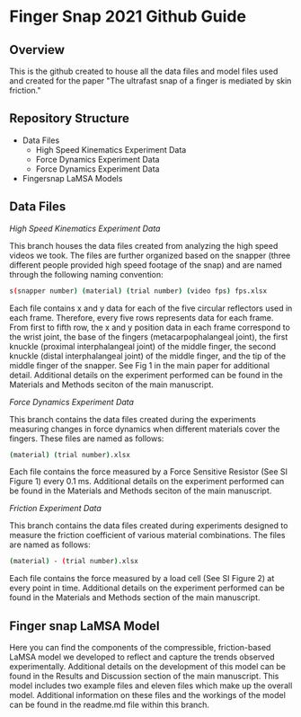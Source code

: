 # Finger Snap 2021 Github Guide

## Overview

This is the github created to house all the data files and model files used and created for the paper "The ultrafast snap of a finger is mediated by skin friction." 

## Repository Structure


- Data Files
    - High Speed Kinematics Experiment Data
    - Force Dynamics Experiment Data
    - Force Dynamics Experiment Data
- Fingersnap LaMSA Models

## Data Files

_High Speed Kinematics Experiment Data_

This branch houses the data files created from analyzing the high speed videos we took. The files are further organized based on the snapper (three different people provided high speed footage of the snap) and are named through the following naming convention:
```sh
s(snapper number) (material) (trial number) (video fps) fps.xlsx
```

Each file contains x and y data for each of the five circular reflectors used in each frame. Therefore, every five rows represents data for each frame. From first to fifth row, the x and y position data in each frame correspond to the wrist joint, the base of the fingers (metacarpophalangeal joint), the first knuckle (proximal interphalangeal joint) of the middle finger, the second knuckle (distal interphalangeal joint) of the middle finger, and the tip of the middle finger of the snapper. See Fig 1 in the main paper for additional detail. Additional details on the experiment performed can be found in the Materials and Methods seciton of the main manuscript.

_Force Dynamics Experiment Data_

This branch contains the data files created during the experiments measuring changes in force dynamics when different materials cover the fingers. These files are named as follows:
```sh
(material) (trial number).xlsx
```
Each file contains the force measured by a Force Sensitive Resistor (See SI Figure 1) every 0.1 ms. Additional details on the experiment performed can be found in the Materials and Methods seciton of the main manuscript.

_Friction Experiment Data_

This branch contains the data files created during experiments designed to measure the friction coefficient of various material combinations. The files are named as follows:
```sh
(material) - (trial number).xlsx
```
Each file contains the force measured by a load cell (See SI Figure 2) at every point in time. Additional details on the experiment performed can be found in the Materials and Methods section of the main manuscript. 

## Finger snap LaMSA Model

Here you can find the components of the compressible, friction-based LaMSA model we developed to reflect and capture the trends observed experimentally. Additional details on the development of this model can be found in the Results and Discussion section of the main manuscript. This model includes two example files and eleven files which make up the overall model. Additional information on these files and the workings of the model can be found in the readme.md file within this branch. 
